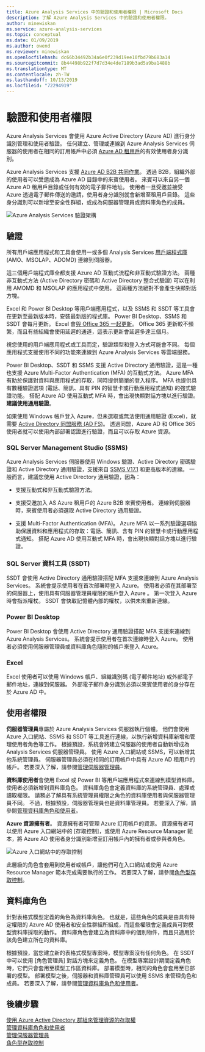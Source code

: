```yaml
---
title: Azure Analysis Services 中的驗證和使用者權限 | Microsoft Docs
description: 了解 Azure Analysis Services 中的驗證和使用者權限。
author: minewiskan
ms.service: azure-analysis-services
ms.topic: conceptual
ms.date: 01/09/2019
ms.author: owend
ms.reviewer: minewiskan
ms.openlocfilehash: dc66b34492b34a6e0f239d19ee10fbd79b683a14
ms.sourcegitcommit: 8b44498b922f7d7d34e4de7189b3ad5a9ba1488b
ms.translationtype: MT
ms.contentlocale: zh-TW
ms.lasthandoff: 10/13/2019
ms.locfileid: "72294919"
---
```

# <a name="authentication-and-user-permissions"></a>驗證和使用者權限

Azure Analysis Services 會使用 Azure Active Directory (Azure AD) 進行身分識別管理和使用者驗證。 任何建立、管理或連線到 Azure Analysis Services 伺服器的使用者在相同的訂用帳戶中必須 [Azure AD 租用戶](../active-directory/fundamentals/active-directory-administer.md)的有效使用者身分識別。

Azure Analysis Services 支援 [Azure AD B2B 共同作業](../active-directory/active-directory-b2b-what-is-azure-ad-b2b.md)。 透過 B2B，組織外部的使用者可以受邀成為 Azure AD 目錄中的來賓使用者。 來賓可以來自另一個 Azure AD 租用戶目錄或任何有效的電子郵件地址。 使用者一旦受邀並接受 Azure 透過電子郵件傳送的邀請，使用者身分識別就會新增至租用戶目錄。 這些身分識別可以新增至安全性群組，或成為伺服器管理員或資料庫角色的成員。

![Azure Analysis Services 驗證架構](./media/analysis-services-manage-users/aas-manage-users-arch.png)

## <a name="authentication"></a>驗證

所有用戶端應用程式和工具會使用一或多個 Analysis Services [用戶端程式庫](analysis-services-data-providers.md) (AMO、MSOLAP、ADOMD) 連線到伺服器。 

這三個用戶端程式庫全都支援 Azure AD 互動式流程和非互動式驗證方法。 兩種非互動式方法 (Active Directory 密碼和 Active Directory 整合式驗證) 可以在利用 AMOMD 和 MSOLAP 的應用程式中使用。 這兩種方法絕對不會產生快顯對話方塊。

Excel 和 Power BI Desktop 等用戶端應用程式，以及 SSMS 和 SSDT 等工具會在更新至最新版本時，安裝最新版的程式庫。 Power BI Desktop、SSMS 和 SSDT 會每月更新。 Excel 會[與 Office 365 一起更新](https://support.office.com/article/When-do-I-get-the-newest-features-in-Office-2016-for-Office-365-da36192c-58b9-4bc9-8d51-bb6eed468516)。 Office 365 更新較不頻繁，而且有些組織會使用延遲的通道，這表示更新會延遲多達三個月。

視您使用的用戶端應用程式或工具而定，驗證類型和登入方式可能會不同。 每個應用程式支援使用不同的功能來連線到 Azure Analysis Services 等雲端服務。

Power BI Desktop、SSDT 和 SSMS 支援 Active Directory 通用驗證，這是一種也支援 Azure Multi-Factor Authentication (MFA) 的互動式方法。 Azure MFA 有助於保護對資料與應用程式的存取，同時提供簡單的登入程序。 MFA 也提供具有數種驗證選項 (電話、簡訊、具有 PIN 的智慧卡或行動應用程式通知) 的強式驗證功能。 搭配 Azure AD 使用互動式 MFA 時，會出現快顯對話方塊以進行驗證。 **建議使用通用驗證**。

如果使用 Windows 帳戶登入 Azure，但未選取或無法使用通用驗證 (Excel)，就需要 [Active Directory 同盟服務 (AD FS)](../active-directory/hybrid/how-to-connect-fed-azure-adfs.md)。 透過同盟，Azure AD 和 Office 365 使用者就可以使用內部部署認證進行驗證，而且可以存取 Azure 資源。

### <a name="sql-server-management-studio-ssms"></a>SQL Server Management Studio (SSMS)

Azure Analysis Services 伺服器使用 Windows 驗證、Active Directory 密碼驗證和 Active Directory 通用驗證，支援來自 [SSMS V17.1](https://docs.microsoft.com/sql/ssms/download-sql-server-management-studio-ssms) 和更高版本的連線。 一般而言，建議您使用 Active Directory 通用驗證，因為：

*  支援互動式和非互動式驗證方法。

*  支援受邀加入 AS Azure 租用戶的 Azure B2B 來賓使用者。 連線到伺服器時，來賓使用者必須選取 Active Directory 通用驗證。

*  支援 Multi-Factor Authentication (MFA)。 Azure MFA 以一系列驗證選項協助保護資料和應用程式的存取：電話、簡訊、含有 PIN 的智慧卡或行動應用程式通知。 搭配 Azure AD 使用互動式 MFA 時，會出現快顯對話方塊以進行驗證。

### <a name="sql-server-data-tools-ssdt"></a>SQL Server 資料工具 (SSDT)

SSDT 會使用 Active Directory 通用驗證搭配 MFA 支援來連線到 Azure Analysis Services。 系統會提示使用者在首次部署時登入 Azure。 使用者必須在其部署至的伺服器上，使用具有伺服器管理員權限的帳戶登入 Azure 。 第一次登入 Azure 時會指派權杖。 SSDT 會快取記憶體內部的權杖，以供未來重新連線。

### <a name="power-bi-desktop"></a>Power BI Desktop

Power BI Desktop 會使用 Active Directory 通用驗證搭配 MFA 支援來連線到 Azure Analysis Services。 系統會提示使用者在首次連線時登入 Azure。 使用者必須使用伺服器管理員或資料庫角色隨附的帳戶來登入 Azure。

### <a name="excel"></a>Excel

Excel 使用者可以使用 Windows 帳戶、組織識別碼 (電子郵件地址) 或外部電子郵件地址，連線到伺服器。 外部電子郵件身分識別必須以來賓使用者的身分存在於 Azure AD 中。

## <a name="user-permissions"></a>使用者權限

**伺服器管理員**專屬於 Azure Analysis Services 伺服器執行個體。 他們會使用 Azure 入口網站、SSMS 和 SSDT 等工具進行連線，以執行新增資料庫新增和管理使用者角色等工作。 根據預設，系統會將建立伺服器的使用者自動新增成為 Analysis Services 伺服器管理員。 使用 Azure 入口網站或 SSMS，可以新增其他系統管理員。 伺服器管理員必須在相同的訂用帳戶中具有 Azure AD 租用戶的帳戶。 若要深入了解，請參閱[管理伺服器管理員](analysis-services-server-admins.md)。 

**資料庫使用者**會使用 Excel 或 Power BI 等用戶端應用程式來連線到模型資料庫。 使用者必須新增到資料庫角色。 資料庫角色會定義資料庫的系統管理員、處理或讀取權限。 請務必了解具有系統管理員權限之角色的資料庫使用者與伺服器管理員不同。 不過，根據預設，伺服器管理員也是資料庫管理員。 若要深入了解，請參閱[管理資料庫角色和使用者](analysis-services-database-users.md)。

**Azure 資源擁有者**。 資源擁有者可管理 Azure 訂用帳戶的資源。 資源擁有者可以使用 Azure 入口網站中的 [存取控制]，或使用 Azure Resource Manager 範本，將 Azure AD 使用者身分識別新增至訂用帳戶內的擁有者或參與者角色。 

![Azure 入口網站中的存取控制](./media/analysis-services-manage-users/aas-manage-users-rbac.png)

此層級的角色會套用到使用者或帳戶，讓他們可在入口網站或使用 Azure Resource Manager 範本完成需要執行的工作。 若要深入了解，請參閱[角色型存取控制](../role-based-access-control/overview.md)。 

## <a name="database-roles"></a>資料庫角色

 針對表格式模型定義的角色為資料庫角色。 也就是，這些角色的成員是由具有特定權限的 Azure AD 使用者和安全性群組所組成，而這些權限會定義成員可對模型資料庫採取的動作。 資料庫角色會建立為資料庫中的個別物件，而且只適用於該角色建立所在的資料庫。   
  
 根據預設，當您建立新的表格式模型專案時，模型專案沒有任何角色。 在 SSDT 中可以使用 [角色管理員] 對話方塊來定義角色。 在模型專案設計期間定義角色時，它們只會套用至模型工作區資料庫。 部署模型時，相同的角色會套用至已部署的模型。 部署模型之後，伺服器和資料庫管理員可以使用 SSMS 來管理角色和成員。 若要深入了解，請參閱[管理資料庫角色和使用者](analysis-services-database-users.md)。
  
## <a name="next-steps"></a>後續步驟

[使用 Azure Active Directory 群組來管理資源的存取權](../active-directory/fundamentals/active-directory-manage-groups.md)   
[管理資料庫角色和使用者](analysis-services-database-users.md)  
[管理伺服器管理員](analysis-services-server-admins.md)  
[角色型存取控制](../role-based-access-control/overview.md)  